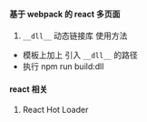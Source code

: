 #### 基于 webpack 的 react 多页面

1. `__dll__` 动态链接库 使用方法

- 模板上加上 引入 `__dll__` 的路径
- 执行 npm run build:dll

#### react 相关

1. React Hot Loader
